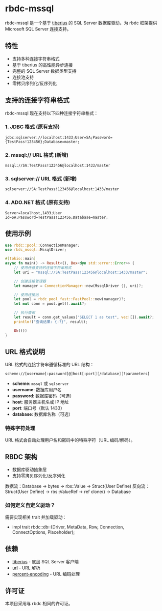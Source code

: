 # rbdc-mssql

rbdc-mssql 是一个基于 [tiberius](https://github.com/prisma/tiberius) 的 SQL Server 数据库驱动，为 rbdc 框架提供 Microsoft SQL Server 连接支持。

## 特性

- 支持多种连接字符串格式
- 基于 tiberius 的高性能异步连接
- 完整的 SQL Server 数据类型支持
- 连接池支持
- 零拷贝序列化/反序列化

## 支持的连接字符串格式

rbdc-mssql 现在支持以下四种连接字符串格式：

### 1. JDBC 格式 (原有支持)
```
jdbc:sqlserver://localhost:1433;User=SA;Password={TestPass!123456};Database=master;
```

### 2. mssql:// URL 格式 (新增)
```
mssql://SA:TestPass!123456@localhost:1433/master
```

### 3. sqlserver:// URL 格式 (新增)
```
sqlserver://SA:TestPass!123456@localhost:1433/master
```

### 4. ADO.NET 格式 (原有支持)
```
Server=localhost,1433;User Id=SA;Password=TestPass!123456;Database=master;
```

## 使用示例

```rust
use rbdc::pool::ConnectionManager;
use rbdc_mssql::MssqlDriver;

#[tokio::main]
async fn main() -> Result<(), Box<dyn std::error::Error>> {
    // 使用任意支持的连接字符串格式
    let uri = "mssql://SA:TestPass!123456@localhost:1433/master";

    // 创建连接管理器
    let manager = ConnectionManager::new(MssqlDriver {}, uri)?;

    // 使用连接池
    let pool = rbdc_pool_fast::FastPool::new(manager)?;
    let mut conn = pool.get().await?;

    // 执行查询
    let result = conn.get_values("SELECT 1 as test", vec![]).await?;
    println!("查询结果: {:?}", result);

    Ok(())
}
```

## URL 格式说明

URL 格式的连接字符串遵循标准的 URL 结构：

```
scheme://[username[:password]@]host[:port][/database][?parameters]
```

- **scheme**: `mssql` 或 `sqlserver`
- **username**: 数据库用户名
- **password**: 数据库密码（可选）
- **host**: 服务器主机名或 IP 地址
- **port**: 端口号（默认 1433）
- **database**: 数据库名称（可选）

### 特殊字符处理

URL 格式会自动处理用户名和密码中的特殊字符（URL 编码/解码）。

## RBDC 架构

* 数据库驱动抽象层
* 支持零拷贝序列化/反序列化

数据流：Database -> bytes -> rbs::Value -> Struct(User Define)
反向流：Struct(User Define) -> rbs::ValueRef -> ref clone() -> Database

### 如何定义自定义驱动？
需要实现相关 trait 并加载驱动：
* impl trait rbdc::db::{Driver, MetaData, Row, Connection, ConnectOptions, Placeholder};

## 依赖

- [tiberius](https://github.com/prisma/tiberius) - 底层 SQL Server 客户端
- [url](https://github.com/servo/rust-url) - URL 解析
- [percent-encoding](https://github.com/servo/rust-url/tree/master/percent_encoding) - URL 编码处理

## 许可证

本项目采用与 rbdc 相同的许可证。
